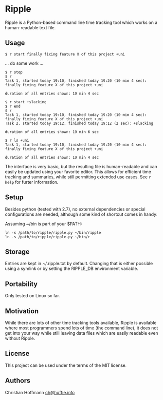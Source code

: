 Ripple
======

Ripple is a Python-based command line time tracking tool which works on a human-readable text file.

Usage
-----

```
$ r start finally fixing feature X of this project +uni
```

... do some work ...

```
$ r stop
$ r
Task 1, started today 19:10, finished today 19:20 (10 min 4 sec): finally fixing feature X of this project +uni

duration of all entries shown: 10 min 4 sec
  
$ r start +slacking
$ r end
$ r
Task 1, started today 19:10, finished today 19:20 (10 min 4 sec): finally fixing feature X of this project +uni
Task 2, started today 19:12, finished today 19:12 (2 sec): +slacking

duration of all entries shown: 10 min 6 sec
  
$ r ls +uni
Task 1, started today 19:10, finished today 19:20 (10 min 4 sec): finally fixing feature X of this project +uni

duration of all entries shown: 10 min 4 sec
```
  
The interface is very basic, but the resulting file is human-readable and can easily be updated using your favorite editor.
This allows for efficient time tracking and summaries, while still permitting extended use cases.
See `r help` for furter information.


Setup
-----
Besides python (tested with 2.7), no external dependencies or special configurations are needed,
although some kind of shortcut comes in handy:

Assuming ~/bin is part of your $PATH:

```
ln -s /path/to/ripple/ripple.py ~/bin/ripple
ln -s /path/to/ripple/ripple.py ~/bin/r
```

Storage
-------
Entries are kept in ~/.ripple.txt by default.
Changing that is either possible using a symlink or by setting the RIPPLE_DB environment variable.

Portability
-----------
Only tested on Linux so far.

Motivation
----------
While there are lots of other time tracking tools available,
Ripple is available where most programmers spend lots of time (the command line),
it does not get into your way while still leaving data files which are easily readable even without Ripple.

License
-------
This project can be used under the terms of the MIT license.

Authors
-------
Christian Hoffmann <ch@hoffie.info>
